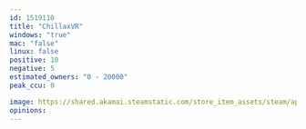 ```yaml
---
id: 1519110
title: "ChillaxVR"
windows: "true"
mac: "false"
linux: false
positive: 10
negative: 5
estimated_owners: "0 - 20000"
peak_ccu: 0

image: https://shared.akamai.steamstatic.com/store_item_assets/steam/apps/1519110/header.jpg?t=1614003060
opinions:
---
```


